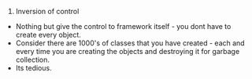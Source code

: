 1. Inversion of control
* Nothing but give the control to framework itself - you dont have to create every object.
* Consider there are 1000's of classes that you have created - each and every time you are creating the objects and destroying it for garbage collection.
* Its tedious.
